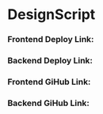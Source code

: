 # DesignScript

### Frontend Deploy Link: 
### Backend Deploy Link:
### Frontend GiHub Link:
### Backend GiHub Link:
